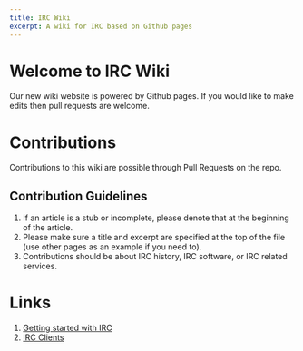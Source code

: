 ```yaml
---
title: IRC Wiki
excerpt: A wiki for IRC based on Github pages
---
```

# Welcome to IRC Wiki
Our new wiki website is powered by Github pages. If you would like to make edits then pull requests are welcome.

# Contributions
Contributions to this wiki are possible through Pull Requests on the repo.

## Contribution Guidelines
1. If an article is a stub or incomplete, please denote that at the beginning of the article.
2. Please make sure a title and excerpt are specified at the top of the file (use  other pages as an example if you need to).
3. Contributions should be about IRC history, IRC software, or IRC related services.

# Links
1. [Getting started with IRC](/wiki/getting-started)
2. [IRC Clients](/wiki/client/#list-of-irc-clients)
